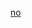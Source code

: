 [no](https://www.google.com/search?q=alt+text&source=lnms&tbm=isch&sa=X&ved=2ahUKEwj55oaj4NXtAhXhYt8KHeDSB-0Q_AUoAXoECBwQAw&biw=1920&bih=969&safe=active&ssui=on#imgrc=UbeOZ5EkP0RwsM)
